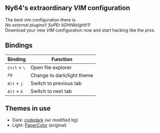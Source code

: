 Ny64's extraordinary *VIM* configuration
--------------------------------------------

The best vim configuration there is.<br>
*No external plugins!! SuPEr liGHtWeIgHt!1!*<br>
Download your new *VIM* configuration now and start hacking like the pros. 

## Bindings
| Binding | Function |
|---------|----------|
| <kbd>Ctrl</kbd> + <kbd>\\</kbd> | Open file explorer |
| <kbd>F8</kbd> | Change to dark/light theme |
| <kbd>Alt</kbd> + <kbd>j</kbd> | Switch to previous tab |
| <kbd>Alt</kbd> + <kbd>k</kbd> | Switch to next tab |

## Themes in use 
 - Dark: [codedark](https://github.com/tomasiser/vim-code-dark) (w/ modified bg)<br>
 - Light: [PaperColor](https://github.com/NLKNguyen/papercolor-theme) (original)<br>
